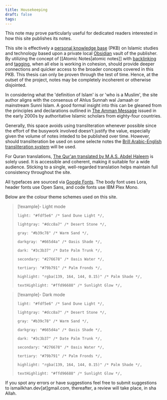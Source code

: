 ```yaml
---
title: Housekeeping
draft: false
tags:
---
```

This note may prove particularly useful for dedicated readers interested in how this site publishes its notes.

This site is effectively a [personal knowledge base](https://en.wikipedia.org/wiki/Personal_knowledge_base) (PKB) on Islamic studies and technology based upon a private local [Obsidian](https://obsidian.md/) vault of the publisher. By utilizing the concept of [[Atomic Notes|atomic notes]] with [backlinking](https://help.obsidian.md/Plugins/Backlinks) and [tagging](https://help.obsidian.md/Editing+and+formatting/Tags), when all else is working in cohesion, should provide deeper connections and quicker access to the broader concepts covered in this PKB. This thesis can only be proven through the test of time. Hence, at the outset of the project, notes may be completely incoherent or otherwise disjointed.

In considering what the 'definition of Islam' is or 'who is a Muslim', the site author aligns with the consensus of Ahlus Sunnah wal Jamaah or mainstream Sunni Islam. A good formal insight into this can be gleaned from the principles and declarations outlined in [The Amman Message](https://ammanmessage.com/the-three-points-of-the-amman-message-v-2/) issued in the early 2000s by authoritative Islamic scholars from eighty-four countries.

Generally, this space avoids using transliteration whenever possible since the effort of the busywork involved doesn’t justify the value, especially given the volume of notes inteded to be published over time. However, should transliteration be used on some selecte notes the [Brill Arabic-English transliteration system](https://referenceworks.brillonline.com/pages/help/transliteration-islam) will be used.

For Quran translations, [The Qur'an translated by M.A.S. Abdel Haleem](https://global.oup.com/academic/product/the-qur-an-9780199535958) is solely used. It is accessible and coherent, making it suitable for a wide audience. Sticking to a single, well-regarded translation helps maintain full consistency throughout the site.

All typefaces are sourced via [Google Fonts](https://fonts.google.com/). The body font uses Lora, header fonts use Open Sans, and code fonts use IBM Plex Mono. 

Below are the colour theme schemes used on this site. 

> [!example]- Light mode
> 
> ```
> light: "#fdf5e6" /* Sand Dune Light */,
> 
> lightgray: "#dcc8a7" /* Desert Stone */,
> 
> gray: "#b39c78" /* Warm Sand */,
> 
> darkgray: "#665d4a" /* Oasis Shade */,
> 
> dark: "#3c3b37" /* Date Palm Trunk */,
> 
> secondary: "#276678" /* Oasis Water */,
> 
> tertiary: "#79b791" /* Palm Fronds */,
> 
> highlight: "rgba(139, 164, 144, 0.15)" /* Palm Shade */,
> 
> textHighlight: "#ffd96688" /* Sunlight Glow */,
> ```


> [!example]- Dark mode
> 
> ```
> light: "#fdf5e6" /* Sand Dune Light */,
> 
> lightgray: "#dcc8a7" /* Desert Stone */,
> 
> gray: "#b39c78" /* Warm Sand */,
> 
> darkgray: "#665d4a" /* Oasis Shade */,
> 
> dark: "#3c3b37" /* Date Palm Trunk */,
> 
> secondary: "#276678" /* Oasis Water */,
> 
> tertiary: "#79b791" /* Palm Fronds */,
> 
> highlight: "rgba(139, 164, 144, 0.15)" /* Palm Shade */,
> 
> textHighlight: "#ffd96688" /* Sunlight Glow */,
> 


If you spot any errors or have suggestions feel free to submit suggestions to ismailkhan.dev[at]gmail.com, thereafter, a review will take place, in sha Allah.


